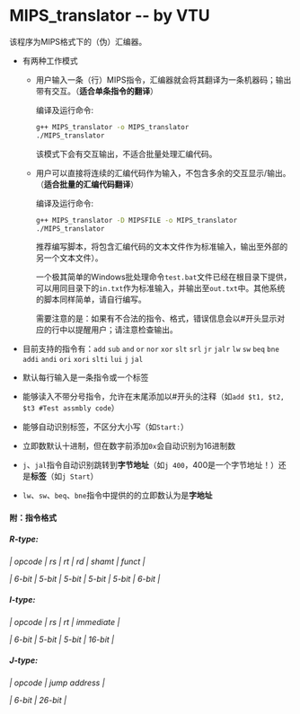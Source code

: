 # MIPS_translator -- by VTU

该程序为MIPS格式下的（伪）汇编器。

+ 有两种工作模式

  + 用户输入一条（行）MIPS指令，汇编器就会将其翻译为一条机器码；输出带有交互。（**适合单条指令的翻译**）

    编译及运行命令:

    ``` bash
    g++ MIPS_translator -o MIPS_translator
    ./MIPS_translator
    ```

    该模式下会有交互输出，不适合批量处理汇编代码。

  + 用户可以直接将连续的汇编代码作为输入，不包含多余的交互显示/输出。（**适合批量的汇编代码翻译**）

    编译及运行命令:

    ``` bash
    g++ MIPS_translator -D MIPSFILE -o MIPS_translator
    ./MIPS_translator
    ```

    推荐编写脚本，将包含汇编代码的文本文件作为标准输入，输出至外部的另一个文本文件）。

    一个极其简单的Windows批处理命令`test.bat`文件已经在根目录下提供，可以用同目录下的`in.txt`作为标准输入，并输出至`out.txt`中。其他系统的脚本同样简单，请自行编写。

    需要注意的是：如果有不合法的指令、格式，错误信息会以#开头显示对应的行中以提醒用户；请注意检查输出。

+ 目前支持的指令有：`add` `sub` `and` `or` `nor` `xor` `slt` `srl` `jr` `jalr` `lw` `sw` `beq` `bne` `addi` `andi` `ori` `xori` `slti` `lui` `j` `jal`

+ 默认每行输入是一条指令或一个标签

+ 能够读入不带分号指令，允许在末尾添加以#开头的注释（如`add $t1, $t2, $t3 #Test assmbly code`）

+ 能够自动识别标签，不区分大小写（如`Start:`）

+ 立即数默认十进制，但在数字前添加`0x`会自动识别为16进制数

+ `j`、`jal`指令自动识别跳转到**字节地址**（如`j 400`，400是一个字节地址！）还是**标签**（如`j Start`）

+ `lw`、`sw`、`beq`、`bne`指令中提供的的立即数认为是**字地址**

#### 附：指令格式

#####   *R-type:* 

  *| opcode | rs  | rt  | rd  | shamt | funct |*

  *| 6-bit | 5-bit | 5-bit | 5-bit | 5-bit | 6-bit |*

#####   *I-type:*

  *| opcode | rs  | rt  | immediate       |*

  *| 6-bit | 5-bit | 5-bit | 16-bit        |*

#####   *J-type:*

  *| opcode | jump address             |*

  *| 6-bit | 26-bit                |*